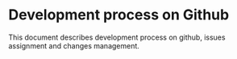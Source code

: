 # Development process on Github

This document describes development process on github, issues assignment and changes management.


